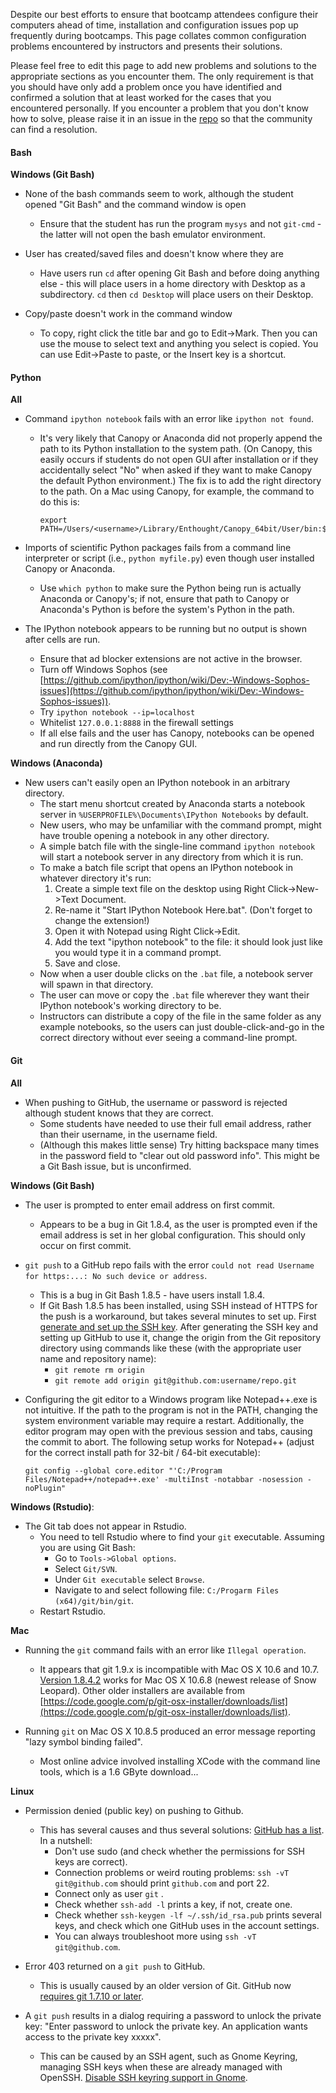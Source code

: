 Despite our best efforts to ensure that bootcamp attendees configure their computers ahead of time,
installation and configuration issues pop up frequently during bootcamps.
This page collates common configuration problems encountered by instructors and presents their solutions.

Please feel free to edit this page to add new problems and solutions to the appropriate sections as you encounter them.
The only requirement is that you should have only add a problem
once you have identified and confirmed a solution
that at least worked for the cases that you encountered personally.
If you encounter a problem that you don't know how to solve,
please raise it in an issue in the [repo](http://github.com/swcarpentry/bc)
so that the community can find a resolution.

#### Bash

**Windows (Git Bash)**

*   None of the bash commands seem to work, although the student opened "Git Bash" and the command window is open
    *   Ensure that the student has run the program `mysys` and not `git-cmd` - the latter will not open the bash emulator environment.

*   User has created/saved files and doesn't know where they are
    *   Have users run `cd` after opening Git Bash and before doing anything else -
        this will place users in a home directory with Desktop as a subdirectory.
        `cd` then `cd Desktop` will place users on their Desktop.

*   Copy/paste doesn't work in the command window
    *   To copy,
        right click the title bar and go to Edit->Mark.
        Then you can use the mouse to select text and anything you select is copied.
        You can use Edit->Paste to paste,
        or the Insert key is a shortcut.

#### Python

**All**

*   Command `ipython notebook` fails with an error like `ipython not found`.
    *   It's very likely that Canopy or Anaconda did not properly append the path to its Python installation to the system path.
        (On Canopy,
        this easily occurs if students do not open GUI after installation
        or if they accidentally select "No" when asked if they want to make Canopy the default Python environment.)
        The fix is to add the right directory to the path.
        On a Mac using Canopy,
        for example,
        the command to do this is:
        ~~~
        export PATH=/Users/<username>/Library/Enthought/Canopy_64bit/User/bin:$PATH
        ~~~

*   Imports of scientific Python packages fails from a command line interpreter or script
    (i.e., `python myfile.py`)
    even though user installed Canopy or Anaconda.
    *   Use `which python` to make sure the Python being run is actually Anaconda or Canopy's;
        if not,
        ensure that path to Canopy or Anaconda's Python
        is before the system's Python in the path.
    
*   The IPython notebook appears to be running but no output is shown after cells are run.
    *   Ensure that ad blocker extensions are not active in the browser.
    *   Turn off Windows Sophos
        (see [https://github.com/ipython/ipython/wiki/Dev:-Windows-Sophos-issues](https://github.com/ipython/ipython/wiki/Dev:-Windows-Sophos-issues)).
    *   Try `ipython notebook --ip=localhost`
    *   Whitelist `127.0.0.1:8888` in the firewall settings
    *   If all else fails and the user has Canopy,
        notebooks can be opened and run directly from the Canopy GUI.

**Windows (Anaconda)**

*   New users can't easily open an IPython notebook in an arbitrary directory.
    *   The start menu shortcut created by Anaconda starts a notebook server in `%USERPROFILE%\Documents\IPython Notebooks` by default.
    *   New users, who may be unfamiliar with the command prompt, might have trouble opening a notebook in any other directory.
    *   A simple batch file with the single-line command `ipython notebook` will start a notebook server in any directory from which it is run.
    *   To make a batch file script that opens an IPython notebook in whatever directory it's run:
        1.   Create a simple text file on the desktop using Right Click->New->Text Document.
        2.   Re-name it "Start IPython Notebook Here.bat". (Don't forget to change the extension!)
        3.   Open it with Notepad using Right Click->Edit.
        4.   Add the text "ipython notebook" to the file: it should look just like you would type it in a command prompt.
        5.   Save and close.
    *   Now when a user double clicks on the `.bat` file, a notebook server will spawn in that directory. 
    *   The user can move or copy the `.bat` file wherever they want their IPython notebook's working directory to be. 
    *   Instructors can distribute a copy of the file in the same folder as any example notebooks,
        so the users can just double-click-and-go in the correct directory
        without ever seeing a command-line prompt.

#### Git

**All**

*   When pushing to GitHub, the username or password is rejected although student knows that they are correct.
    *   Some students have needed to use their full email address, rather than their username, in the username field.
    *   (Although this makes little sense)
        Try hitting backspace many times in the password field to "clear out old password info".
        This might be a Git Bash issue, but is unconfirmed.

**Windows (Git Bash)**

*   The user is prompted to enter email address on first commit.
    *   Appears to be a bug in Git 1.8.4,
        as the user is prompted even if the email address is set in her global configuration.
        This should only occur on first commit.

*   `git push` to a GitHub repo fails with the error `could not read Username for https:...: No such device or address`.
    *   This is a bug in Git Bash 1.8.5 - have users install 1.8.4.
    *   If Git Bash 1.8.5 has been installed,
        using SSH instead of HTTPS for the push is a workaround,
        but takes several minutes to set up.
        First [generate and set up the SSH key](https://help.github.com/articles/generating-ssh-keys#platform-windows).
        After generating the SSH key and setting up GitHub to use it,
        change the origin from the Git repository directory using commands like these
        (with the appropriate user name and repository name):
        *   `git remote rm origin`
        *   `git remote add origin git@github.com:username/repo.git`

*   Configuring the git editor to a Windows program like Notepad++.exe is not intuitive.
    If the path to the program is not in the PATH,
    changing the system environment variable may require a restart.
    Additionally,
    the editor program may open with the previous session and tabs,
    causing the commit to abort.
    The following setup works for Notepad++
    (adjust for the correct install path for 32-bit / 64-bit executable):

    ~~~
    git config --global core.editor "'C:/Program Files/Notepad++/notepad++.exe' -multiInst -notabbar -nosession -noPlugin"
    ~~~

**Windows (Rstudio)**: 

*   The Git tab does not appear in Rstudio.
    *   You need to tell Rstudio where to find your `git` executable.
        Assuming you are using Git Bash:
        *   Go to `Tools->Global options`.
        *   Select `Git/SVN`.
        *   Under `Git executable` select `Browse`.
        *   Navigate to and select following file: `C:/Progarm Files (x64)/git/bin/git`.
    *   Restart Rstudio.

**Mac**

*   Running the `git` command fails with an error like `Illegal operation`.
    *   It appears that git 1.9.x is incompatible with Mac OS X 10.6 and 10.7.  [Version 1.8.4.2](https://code.google.com/p/git-osx-installer/downloads/detail?name=git-1.8.4.2-intel-universal-snow-leopard.dmg) works for Mac OS X 10.6.8 (newest release of Snow Leopard).  Other older installers are available from [https://code.google.com/p/git-osx-installer/downloads/list](https://code.google.com/p/git-osx-installer/downloads/list). 

*   Running `git` on Mac OS X 10.8.5 produced an error message reporting "lazy symbol binding failed".
    *   Most online advice involved installing XCode with the command line tools,
        which is a 1.6 GByte download...

**Linux**

*   Permission denied (public key) on pushing to Github.
    *   This has several causes and thus several solutions: [GitHub has a list](https://help.github.com/articles/error-permission-denied-publickey).
        In a nutshell:
        *   Don't use sudo (and check whether the permissions for SSH keys are correct).
        *   Connection problems or weird routing problems: `ssh -vT git@github.com` should print `github.com` and port 22.
        *   Connect only as user `git` .
        *   Check whether `ssh-add -l` prints a key, if not, create one.
        *   Check whether `ssh-keygen -lf ~/.ssh/id_rsa.pub` prints several keys, and check which one GitHub uses in the account settings.
        *   You can always troubleshoot more using `ssh -vT git@github.com`.

*   Error 403 returned on a `git push` to GitHub.
    *   This is usually caused by an older version of Git.
        GitHub now [requires git 1.7.10 or later](https://help.github.com/articles/https-cloning-errors).

*   A `git push` results in a dialog requiring a password to unlock the private key:
    "Enter password to unlock the private key. An application wants access to the private key xxxxx".
    *   This can be caused by an SSH agent,
        such as Gnome Keyring,
        managing SSH keys when these are already managed with OpenSSH.
        [Disable SSH keyring support in Gnome](https://wiki.gnome.org/Projects/GnomeKeyring/Ssh). 